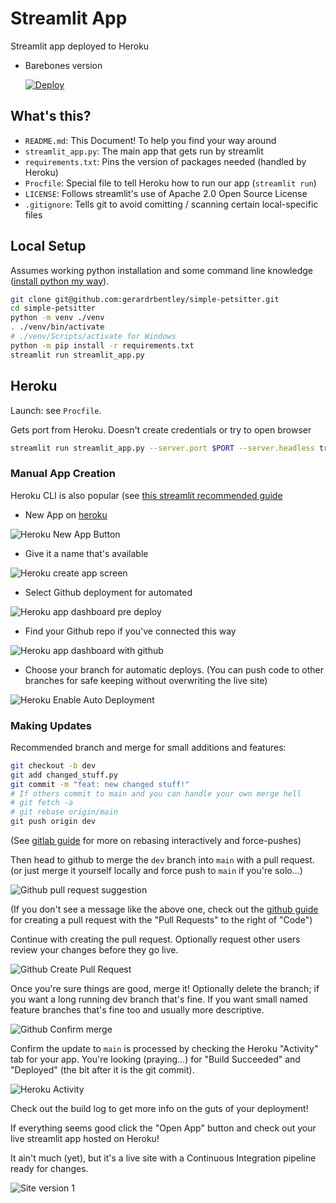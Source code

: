 # Streamlit App

Streamlit app deployed to Heroku

- Barebones version 

    [![Deploy](https://www.herokucdn.com/deploy/button.svg)](https://heroku.com/deploy?template=https://github.com/gerardrbentley/simple-petsitter/tree/barebones)

## What's this?

- `README.md`: This Document! To help you find your way around
- `streamlit_app.py`: The main app that gets run by streamlit
- `requirements.txt`: Pins the version of packages needed (handled by Heroku)
- `Procfile`: Special file to tell Heroku how to run our app (`streamlit run`)
- `LICENSE`: Follows streamlit's use of Apache 2.0 Open Source License
- `.gitignore`: Tells git to avoid comitting / scanning certain local-specific files

## Local Setup

Assumes working python installation and some command line knowledge ([install python my way](https://tech.gerardbentley.com/python/beginner/2022/01/29/install-python.html)).

```sh
git clone git@github.com:gerardrbentley/simple-petsitter.git
cd simple-petsitter
python -m venv ./venv
. ./venv/bin/activate
# ./venv/Scripts/activate for Windows
python -m pip install -r requirements.txt
streamlit run streamlit_app.py
```

## Heroku

Launch: see `Procfile`.

Gets port from Heroku.
Doesn't create credentials or try to open browser

```sh
streamlit run streamlit_app.py --server.port $PORT --server.headless true
```

### Manual App Creation

Heroku CLI is also popular (see [this streamlit recommended guide](https://towardsdatascience.com/quickly-build-and-deploy-an-application-with-streamlit-988ca08c7e83)

- New App on [heroku](https://dashboard.heroku.com/apps)

![Heroku New App Button](images/2022-03-17-22-23-25.png)

- Give it a name that's available

![Heroku create app screen](images/2022-03-17-22-26-33.png)

- Select Github deployment for automated

![Heroku app dashboard pre deploy](images/2022-03-17-22-30-14.png)

- Find your Github repo if you've connected this way

![Heroku app dashboard with github](images/2022-03-17-22-32-37.png)

- Choose your branch for automatic deploys. (You can push code to other branches for safe keeping without overwriting the live site)

![Heroku Enable Auto Deployment](images/2022-03-17-22-35-53.png)

### Making Updates

Recommended branch and merge for small additions and features:

```sh
git checkout -b dev
git add changed_stuff.py
git commit -m "feat: new changed stuff!"
# If others commit to main and you can handle your own merge hell
# git fetch -a
# git rebase origin/main
git push origin dev
```

(See [gitlab guide](https://docs.gitlab.com/ee/topics/git/git_rebase.html) for more on rebasing interactively and force-pushes)

Then head to github to merge the `dev` branch into `main` with a pull request. (or just merge it yourself locally and force push to `main` if you're solo...)

![Github pull request suggestion](images/2022-03-17-22-47-03.png)

(If you don't see a message like the above one, check out the [github guide](https://docs.github.com/en/pull-requests/collaborating-with-pull-requests/proposing-changes-to-your-work-with-pull-requests/creating-a-pull-request) for creating a pull request with the "Pull Requests" to the right of "Code")

Continue with creating the pull request.
Optionally request other users review your changes before they go live.

![Github Create Pull Request](images/2022-03-17-22-51-40.png)

Once you're sure things are good, merge it!
Optionally delete the branch; if you want a long running dev branch that's fine.
If you want small named feature branches that's fine too and usually more descriptive.

![Github Confirm merge](images/2022-03-17-23-01-01.png)

Confirm the update to `main` is processed by checking the Heroku "Activity" tab for your app.
You're looking (praying...) for "Build Succeeded" and "Deployed" (the bit after it is the git commit).

![Heroku Activity](images/2022-03-17-23-06-29.png)

Check out the build log to get more info on the guts of your deployment!

If everything seems good click the "Open App" button and check out your live streamlit app hosted on Heroku!

It ain't much (yet), but it's a live site with a Continuous Integration pipeline ready for changes.

![Site version 1](2022-03-17-23-10-48.png)
